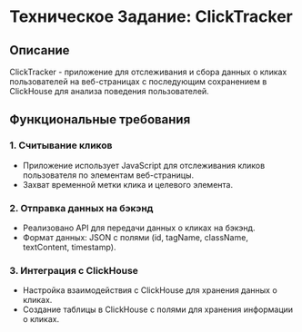 # Техническое Задание: ClickTracker

## Описание

ClickTracker - приложение для отслеживания и сбора данных о кликах пользователей на веб-страницах с последующим сохранением в ClickHouse для анализа поведения пользователей.

## Функциональные требования

### 1. Считывание кликов

- Приложение использует JavaScript для отслеживания кликов пользователя по элементам веб-страницы.
- Захват временной метки клика и целевого элемента.

### 2. Отправка данных на бэкэнд

- Реализовано API для передачи данных о кликах на бэкэнд.
- Формат данных: JSON с полями (id, tagName, className, textContent, timestamp).

### 3. Интеграция с ClickHouse

- Настройка взаимодействия с ClickHouse для хранения данных о кликах.
- Создание таблицы в ClickHouse с полями для хранения информации о кликах.